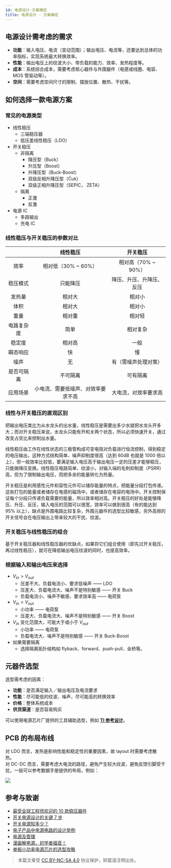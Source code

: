 ```yaml
---
id: 电源设计-方案确定
title: 电源设计 - 方案确定
---
```


## 电源设计需考虑的需求

- **功能**：输入电压、电流（变动范围）；输出电压、电流等，还要达到总体的功率指标，实现系统最大转换效率。
- **性能**：输出电压上的纹波大小、带负载的能力、效率、发热程度等。
- **成本**：系统综合成本，需要考虑核心器件与外围器件（电感或线圈、电容、MOS 管驱动等）。
- **空间**：需要考虑空间尺寸的限制、摆放位置、散热、干扰等。

## 如何选择一款电源方案

### 常见的电源类型

- 线性稳压
  - 三端稳压器
  - 低压差线性稳压（LDO）
- 开关稳压
  - 非隔离
    - 降压型（Buck）
    - 升压型（Boost）
    - 升降压型（Buck-Boost）
    - 双级反相升降压型（Ćuk）
    - 双级正相升降压型（SEPIC， ZETA）
  - 隔离
    - 正激
    - 反激
- 电源 IC
  - 多路输出
  - 充电 IC

### 线性稳压与开关稳压的参数对比

|            |              线性稳压              |         开关稳压         |
| :--------: | :--------------------------------: | :----------------------: |
|    效率    |        相对低（30% ~ 60%）         |   相对高（70% ~ 90%）    |
|  稳压模式  |              只能降压              | 降压、升压、升降压、反压 |
|   发热量   |               相对大               |          相对小          |
|    体积    |               相对大               |          相对小          |
|    重量    |               相对重               |          相对轻          |
| 电路复杂度 |                简单                |         相对复杂         |
|   稳定度   |               相对高               |           一般           |
|  瞬态响应  |                 快                 |            慢            |
|    噪声    |                 无                 |   有（需噪声处理对策）   |
| 是否可隔离 |              不可隔离              |         可有隔离         |
|  应用场景  | 小电流、需要低噪声、对效率要求不高 |   大电流，对效率要求高   |

### 线性与开关稳压的直观区别

把输出电压类比为从水龙头的出水量，线性稳压是需要出多少水就把水龙头开多大；而对开关稳压来说，水龙头只能有开和关两个状态，所以必须快速开关，通过改变占空比来控制出水量。

线性稳压由工作在线性状态的三极管构成可变电阻对负载进行恒流控制，得到稳定的电压输出，这种方式结构简单、噪声抑制度很高（达到 60dB 也就是 1000 倍以上），但一般效率比较低，要满足输入电压高于输出电压一定的压差才能够稳压，只能做降压变换。线性稳压电路简单、纹波小，对输入端的毛刺抑制度（PSRR）高，但为了限制输出电压，而把多余的能量转化为热量。

开关稳压是利用感性元件和容性元件可以储存能量的特点，把能量分段打包传递。这些打包的能量或者储存在电感的磁场中，或者储存在电容的电场中。开关控制保证每个分段只传递负载需要的能量，所以效率相对高。开关稳压的好处是能够降压、升压、反压，输入电压的范围可以很宽，效率可以做到很高（有的能达到 95% 以上），缺点是外围电路比较复杂，外围元器件的选型比较敏感，另外高频的开关信号会在电压输出上带来较大的干扰、纹波。

### 开关稳压与线性稳压的组合

基于开关稳压器和线性稳压器的优缺点，如果将它们组合使用（即先过开关稳压，再过线性稳压），就可在降低输出电压纹波的同时，也提高效率。

### 根据输入和输出电压来选择

- $V_{in}>V_{out}$
  - 压差不大、负载电流小、要求低噪声 —— LDO
  - 压差大、负载电流大、噪声不是特别敏感 —— 开关 Buck
  - 负载电流小、噪声不敏感、要求效率高 —— 电荷泵
- $V_{in}<V_{out}$
  - 小功率 —— 电荷泵
  - 压差大、负载电流大、噪声不是特别敏感 —— 开关 Boost
- $V_{in}$ 变化范围大，可能大于或小于 $V_{out}$
  - 小功率 —— 电荷泵
  - 负载电流大、噪声不是特别敏感 —— 开关 Buck-Boost
- 如果需要隔离
  - 选择隔离拓扑结构如 flyback、forward、push-pull、全桥等。

## 元器件选型

选型需考虑的因素：

- **功能**：是否满足输入／输出电压及电流要求
- **性能**：尽可能低的纹波、噪声，尽可能高的转换效率
- **价格**：整体系统成本
- **供货渠道**：是否容易购买

可以使用电源芯片厂提供的工具辅助选型，例如 [**TI 参考设计**](http://www.ti.com.cn/cn/reference-designs/index.html)。

## PCB 的布局布线

对 LDO 而言，发热是影响性能和稳定性的重要因素，故 layout 时需要考虑散热。  
对 DC-DC 而言，需要考虑大电流的路径，避免产生较大纹波，避免反馈引脚受干扰，一般可以参考数据手册提供的布局，例如：

![](https://wiki-media-1253965369.cos.ap-guangzhou.myqcloud.com/img/20200202194045.png)

## 参考与致谢

- [最受全球工程师欢迎的 10 款稳压器件](https://mp.weixin.qq.com/s/l4-iG3Ki4R70X8GeHg3OpA)
- [开关电源设计的关键 7 步](https://mp.weixin.qq.com/s/19ePnO54yBIvatcj5nVRBg)
- [开关电源知多少？](https://mp.weixin.qq.com/s/ilSCii7jw9DHfIqorrq5Yg)
- [电子产品中电源电路的设计举例](https://www.eetree.cn/wiki/ps_design_case#%E7%94%B5%E5%AD%90%E4%BA%A7%E5%93%81%E4%B8%AD%E7%94%B5%E6%BA%90%E7%94%B5%E8%B7%AF%E7%9A%84%E8%AE%BE%E8%AE%A1%E4%B8%BE%E4%BE%8B)
- [电源及管理](https://www.eetree.cn/wiki/powersupply)
- [漫画解电源，初学者福音！](https://mp.weixin.qq.com/s/R6c96mmincweZ_xV7ex2QQ)
- [单板小功率电源芯片的选型攻略](https://mp.weixin.qq.com/s/ZPNlGc3JHovSvxzh7uWD9g)

> 本篇文章受 [CC BY-NC-SA 4.0](https://creativecommons.org/licenses/by/4.0/deed.zh) 协议保护，转载请注明出处。

